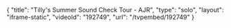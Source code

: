 {
    "title": "Tilly's Summer Sound Check Tour - AJR",
    "type": "solo",
    "layout": "iframe-static",
    "videoId": "192749",
    "url": "\/tvpembed\/192749"
}